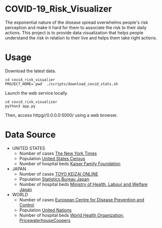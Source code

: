 # COVID-19_Risk_Visualizer
The exponential nature of the disease spread overwhelms people's risk perception and make it hard for them to associate the risk to their daily actions. This project is to provide data visualization that helps people understand the risk in relation to their live and helps them take right actions.
# Usage
Download the latest data.
```
cd covid_risk_visualier
PROJECT_HOME=`pwd` ./scripts/download_covid_stats.sh
```
Launch the web service locally.
```
cd covid_risk_visualizer
python3 app.py
```
Then, access httpg//0.0.0.0:5000/ using a web browser. 
# Data Source
* UNITED STATES
    * Number of cases [The New York Times](https://www.nytimes.com/interactive/2020/us/coronavirus-us-cases.html)
    * Population [United States Census](https://www2.census.gov/programs-surveys/popest/datasets/2010-2019/state/detail)
    * Number of hospital beds [Kaiser Family Foundation](https://www.kff.org/other/state-indicator/beds-by-ownership)
* JAPAN
    * Number of cases [TOYO KEIZAI ONLINE](https://github.com/kaz-ogiwara/covid19/)
    * Population [Statistics Bureau Japan](https://www.stat.go.jp/data/nihon/02.html)
    * Number of hospital beds [Ministry of Health, Labour and Welfare Japan](https://www.mhlw.go.jp/toukei/youran/indexyk_2_2.html)
* WORLD
    * Number of cases [European Centre for Disease Prevention and Control](https://www.ecdc.europa.eu/en/publications-data/download-todays-data-geographic-distribution-covid-19-cases-worldwide)
    * Population [United Nations](https://population.un.org/wpp/Download/Standard/CSV/)
    * Number of hospital beds [World Health Organization](https://apps.who.int/gho/data/view.main.HS07v), [PricewaterhouseCoopers](httpsg//www.pwc.tw/en/publications/assets/taiwan-health-industries.pdf)
